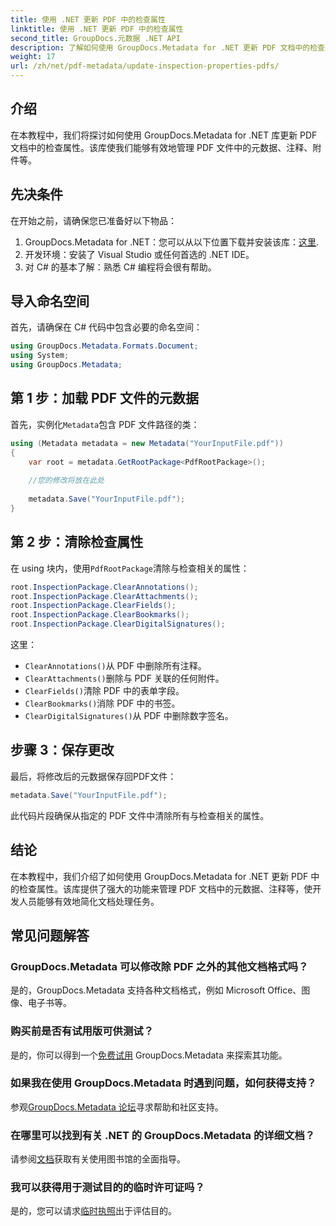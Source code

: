 ```yaml
---
title: 使用 .NET 更新 PDF 中的检查属性
linktitle: 使用 .NET 更新 PDF 中的检查属性
second_title: GroupDocs.元数据 .NET API
description: 了解如何使用 GroupDocs.Metadata for .NET 更新 PDF 文档中的检查属性。使用 C# 高效管理元数据和注释。
weight: 17
url: /zh/net/pdf-metadata/update-inspection-properties-pdfs/
---
```

## 介绍
在本教程中，我们将探讨如何使用 GroupDocs.Metadata for .NET 库更新 PDF 文档中的检查属性。该库使我们能够有效地管理 PDF 文件中的元数据、注释、附件等。
## 先决条件
在开始之前，请确保您已准备好以下物品：
1.  GroupDocs.Metadata for .NET：您可以从以下位置下载并安装该库：[这里](https://releases.groupdocs.com/metadata/net/).
2. 开发环境：安装了 Visual Studio 或任何首选的 .NET IDE。
3. 对 C# 的基本了解：熟悉 C# 编程将会很有帮助。

## 导入命名空间
首先，请确保在 C# 代码中包含必要的命名空间：
```csharp
using GroupDocs.Metadata.Formats.Document;
using System;
using GroupDocs.Metadata;
```
## 第 1 步：加载 PDF 文件的元数据
首先，实例化`Metadata`包含 PDF 文件路径的类：
```csharp
using (Metadata metadata = new Metadata("YourInputFile.pdf"))
{
    var root = metadata.GetRootPackage<PdfRootPackage>();
    
    //您的修改将放在此处
    
    metadata.Save("YourInputFile.pdf");
}
```
## 第 2 步：清除检查属性
在 using 块内，使用`PdfRootPackage`清除与检查相关的属性：
```csharp
root.InspectionPackage.ClearAnnotations();
root.InspectionPackage.ClearAttachments();
root.InspectionPackage.ClearFields();
root.InspectionPackage.ClearBookmarks();
root.InspectionPackage.ClearDigitalSignatures();
```
这里：
- `ClearAnnotations()`从 PDF 中删除所有注释。
- `ClearAttachments()`删除与 PDF 关联的任何附件。
- `ClearFields()`清除 PDF 中的表单字段。
- `ClearBookmarks()`消除 PDF 中的书签。
- `ClearDigitalSignatures()`从 PDF 中删除数字签名。
## 步骤 3：保存更改
最后，将修改后的元数据保存回PDF文件：
```csharp
metadata.Save("YourInputFile.pdf");
```
此代码片段确保从指定的 PDF 文件中清除所有与检查相关的属性。

## 结论
在本教程中，我们介绍了如何使用 GroupDocs.Metadata for .NET 更新 PDF 中的检查属性。该库提供了强大的功能来管理 PDF 文档中的元数据、注释等，使开发人员能够有效地简化文档处理任务。

## 常见问题解答
### GroupDocs.Metadata 可以修改除 PDF 之外的其他文档格式吗？
是的，GroupDocs.Metadata 支持各种文档格式，例如 Microsoft Office、图像、电子书等。
### 购买前是否有试用版可供测试？
是的，你可以得到一个[免费试用](https://releases.groupdocs.com/) GroupDocs.Metadata 来探索其功能。
### 如果我在使用 GroupDocs.Metadata 时遇到问题，如何获得支持？
参观[GroupDocs.Metadata 论坛](https://forum.groupdocs.com/c/metadata/14)寻求帮助和社区支持。
### 在哪里可以找到有关 .NET 的 GroupDocs.Metadata 的详细文档？
请参阅[文档](https://tutorials.groupdocs.com/metadata/net/)获取有关使用图书馆的全面指导。
### 我可以获得用于测试目的的临时许可证吗？
是的，您可以请求[临时执照](https://purchase.groupdocs.com/temporary-license/)出于评估目的。